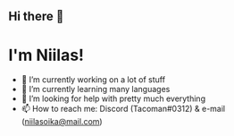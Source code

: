 ## Hi there 👋
# I'm Niilas!


- 🔭 I’m currently working on a lot of stuff
- 🌱 I’m currently learning many languages
- 🤔 I’m looking for help with pretty much everything
- 📫 How to reach me: Discord (Tacoman#0312) & e-mail (niilasoika@mail.com)
